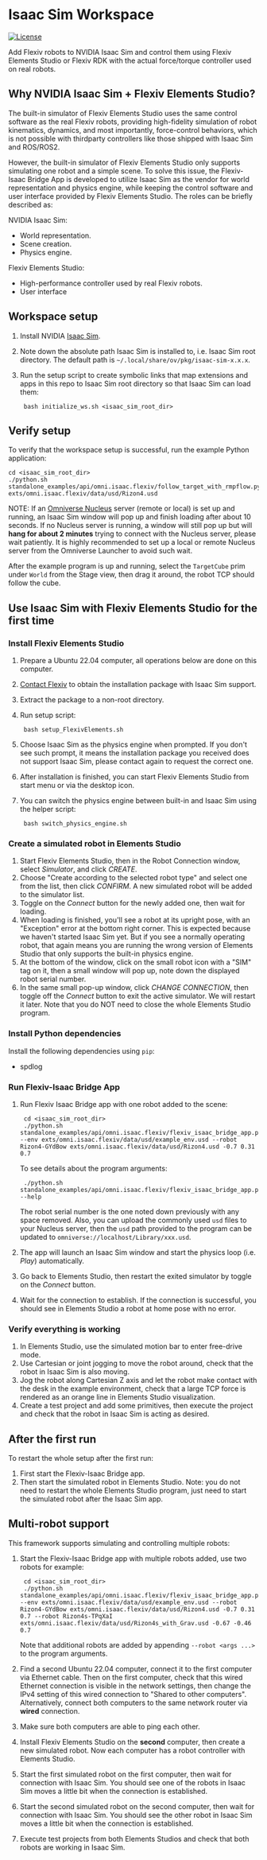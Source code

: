 # Isaac Sim Workspace

[![License](https://img.shields.io/badge/License-Apache%202.0-blue.svg)](https://www.apache.org/licenses/LICENSE-2.0.html)

Add Flexiv robots to NVIDIA Isaac Sim and control them using Flexiv Elements Studio or Flexiv RDK with the actual force/torque controller used on real robots.

## Why NVIDIA Isaac Sim + Flexiv Elements Studio?

The built-in simulator of Flexiv Elements Studio uses the same control software as the real Flexiv robots, providing high-fidelity simulation of robot kinematics, dynamics, and most importantly, force-control behaviors, which is not possible with thirdparty controllers like those shipped with Isaac Sim and ROS/ROS2.

However, the built-in simulator of Flexiv Elements Studio only supports simulating one robot and a simple scene. To solve this issue, the Flexiv-Isaac Bridge App is developed to utilize Isaac Sim as the vendor for world representation and physics engine, while keeping the control software and user interface provided by Flexiv Elements Studio. The roles can be briefly described as:

NVIDIA Isaac Sim:

- World representation.
- Scene creation.
- Physics engine.

Flexiv Elements Studio:

- High-performance controller used by real Flexiv robots.
- User interface

## Workspace setup

1. Install NVIDIA [Isaac Sim](https://docs.omniverse.nvidia.com/isaacsim/latest/installation/index.html).
2. Note down the absolute path Isaac Sim is installed to, i.e. Isaac Sim root directory. The default path is `~/.local/share/ov/pkg/isaac-sim-x.x.x`.
3. Run the setup script to create symbolic links that map extensions and apps in this repo to Isaac Sim root directory so that Isaac Sim can load them:

        bash initialize_ws.sh <isaac_sim_root_dir>

## Verify setup

To verify that the workspace setup is successful, run the example Python application:

    cd <isaac_sim_root_dir>
    ./python.sh standalone_examples/api/omni.isaac.flexiv/follow_target_with_rmpflow.py exts/omni.isaac.flexiv/data/usd/Rizon4.usd

NOTE: If an [Omniverse Nucleus](https://docs.omniverse.nvidia.com/nucleus/latest/index.html) server (remote or local) is set up and running, an Isaac Sim window will pop up and finish loading after about 10 seconds. If no Nucleus server is running, a window will still pop up but will **hang for about 2 minutes** trying to connect with the Nucleus server, please wait patiently. It is highly recommended to set up a local or remote Nucleus server from the Omniverse Launcher to avoid such wait.

After the example program is up and running, select the `TargetCube` prim under `World` from the Stage view, then drag it around, the robot TCP should follow the cube.

## Use Isaac Sim with Flexiv Elements Studio for the first time

### Install Flexiv Elements Studio

1. Prepare a Ubuntu 22.04 computer, all operations below are done on this computer.
2. [Contact Flexiv](https://www.flexiv.com/contact) to obtain the installation package with Isaac Sim support.
3. Extract the package to a non-root directory.
4. Run setup script:

        bash setup_FlexivElements.sh

5. Choose Isaac Sim as the physics engine when prompted. If you don't see such prompt, it means the installation package you received does not support Isaac Sim, please contact again to request the correct one.
6. After installation is finished, you can start Flexiv Elements Studio from start menu or via the desktop icon.
7. You can switch the physics engine between built-in and Isaac Sim using the helper script:

        bash switch_physics_engine.sh

### Create a simulated robot in Elements Studio

1. Start Flexiv Elements Studio, then in the Robot Connection window, select *Simulator*, and click *CREATE*.
2. Choose "Create according to the selected robot type" and select one from the list, then click *CONFIRM*. A new simulated robot will be added to the simulator list.
3. Toggle on the *Connect* button for the newly added one, then wait for loading.
4. When loading is finished, you'll see a robot at its upright pose, with an "Exception" error at the bottom right corner. This is expected because we haven't started Isaac Sim yet. But if you see a normally operating robot, that again means you are running the wrong version of Elements Studio that only supports the built-in physics engine.
5. At the bottom of the window, click on the small robot icon with a "SIM" tag on it, then a small window will pop up, note down the displayed robot serial number.
6. In the same small pop-up window, click *CHANGE CONNECTION*, then toggle off the *Connect* button to exit the active simulator. We will restart it later. Note that you do NOT need to close the whole Elements Studio program.

### Install Python dependencies

Install the following dependencies using `pip`:

- spdlog

### Run Flexiv-Isaac Bridge App

1. Run Flexiv Isaac Bridge app with one robot added to the scene:

        cd <isaac_sim_root_dir>
        ./python.sh standalone_examples/api/omni.isaac.flexiv/flexiv_isaac_bridge_app.py --env exts/omni.isaac.flexiv/data/usd/example_env.usd --robot Rizon4-GYdBow exts/omni.isaac.flexiv/data/usd/Rizon4.usd -0.7 0.31 0.7

   To see details about the program arguments:

        ./python.sh standalone_examples/api/omni.isaac.flexiv/flexiv_isaac_bridge_app.py --help

   The robot serial number is the one noted down previously with any space removed. Also, you can upload the commonly used `usd` files to your Nucleus server, then the `usd` path provided to the program can be updated to `omniverse://localhost/Library/xxx.usd`.

2. The app will launch an Isaac Sim window and start the physics loop (i.e. *Play*) automatically.
3. Go back to Elements Studio, then restart the exited simulator by toggle on the *Connect* button.
4. Wait for the connection to establish. If the connection is successful, you should see in Elements Studio a robot at home pose with no error.

### Verify everything is working

1. In Elements Studio, use the simulated motion bar to enter free-drive mode.
2. Use Cartesian or joint jogging to move the robot around, check that the robot in Isaac Sim is also moving.
3. Jog the robot along Cartesian Z axis and let the robot make contact with the desk in the example environment, check that a large TCP force is rendered as an orange line in Elements Studio visualization.
4. Create a test project and add some primitives, then execute the project and check that the robot in Isaac Sim is acting as desired.

## After the first run

To restart the whole setup after the first run:

1. First start the Flexiv-Isaac Bridge app.
2. Then start the simulated robot in Elements Studio. Note: you do not need to restart the whole Elements Studio program, just need to start the simulated robot after the Isaac Sim app.

## Multi-robot support

This framework supports simulating and controlling multiple robots:

1. Start the Flexiv-Isaac Bridge app with multiple robots added, use two robots for example:

        cd <isaac_sim_root_dir>
        ./python.sh standalone_examples/api/omni.isaac.flexiv/flexiv_isaac_bridge_app.py --env exts/omni.isaac.flexiv/data/usd/example_env.usd --robot Rizon4-GYdBow exts/omni.isaac.flexiv/data/usd/Rizon4.usd -0.7 0.31 0.7 --robot Rizon4s-TPqXaI exts/omni.isaac.flexiv/data/usd/Rizon4s_with_Grav.usd -0.67 -0.46 0.7

   Note that additional robots are added by appending `--robot <args ...>` to the program arguments.

2. Find a second Ubuntu 22.04 computer, connect it to the first computer via Ethernet cable. Then on the first computer, check that this wired Ethernet connection is visible in the network settings, then change the IPv4 setting of this wired connection to "Shared to other computers". Alternatively, connect both computers to the same network router via **wired** connection.
3. Make sure both computers are able to ping each other.
4. Install Flexiv Elements Studio on the **second** computer, then create a new simulated robot. Now each computer has a robot controller with Elements Studio.
5. Start the first simulated robot on the first computer, then wait for connection with Isaac Sim. You should see one of the robots in Isaac Sim moves a little bit when the connection is established.
6. Start the second simulated robot on the second computer, then wait for connection with Isaac Sim. You should see the other robot in Isaac Sim moves a little bit when the connection is established.
7. Execute test projects from both Elements Studios and check that both robots are working in Isaac Sim.
